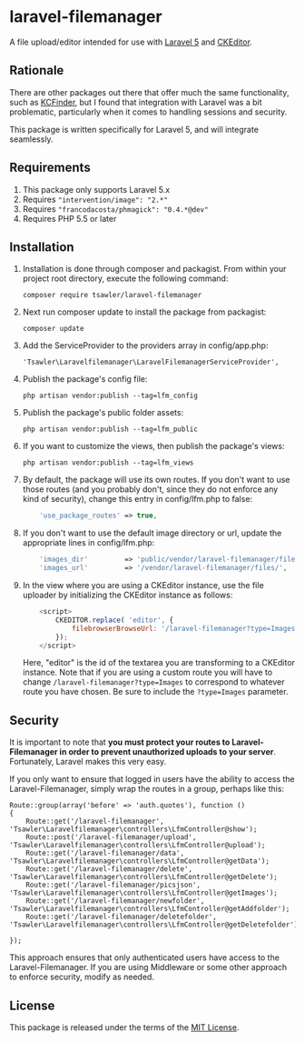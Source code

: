 # laravel-filemanager

A file upload/editor intended for use with [Laravel 5](http://www.laravel.com/ "Title") and [CKEditor](http://ckeditor.com/).

## Rationale

There are other packages out there that offer much the same functionality, such as [KCFinder](http://kcfinder.sunhater.com/),
but I found that integration with Laravel was a bit problematic, particularly when it comes to handling sessions
and security.

This package is written specifically for Laravel 5, and will integrate seamlessly.

## Requirements

1. This package only supports Laravel 5.x
1. Requires `"intervention/image": "2.*"`
1. Requires `"francodacosta/phmagick": "0.4.*@dev"`
1. Requires PHP 5.5 or later

## Installation

1. Installation is done through composer and packagist. From within your project root directory, execute the 
following command:

    `composer require tsawler/laravel-filemanager`

1. Next run composer update to install the package from packagist:

    `composer update`

1. Add the ServiceProvider to the providers array in config/app.php:

    `'Tsawler\Laravelfilemanager\LaravelFilemanagerServiceProvider',`

1. Publish the package's config file:

    `php artisan vendor:publish --tag=lfm_config`

1. Publish the package's public folder assets:

    `php artisan vendor:publish --tag=lfm_public`
    
1. If you want to customize the views, then publish the package's views:

    `php artisan vendor:publish --tag=lfm_views`
    
1. By default, the package will use its own routes. If you don't want to use those routes (and you probably don't,
since they do not enforce any kind of security), change this entry in config/lfm.php to false:

    ```php
        'use_package_routes' => true,
    ```
    
1. If you don't want to use the default image directory or url, update the appropriate lines in config/lfm.php:

    ```php
        'images_dir'         => 'public/vendor/laravel-filemanager/files/',
        'images_url'         => '/vendor/laravel-filemanager/files/',
    ```
    
1. In the view where you are using a CKEditor instance, use the file uploader by initializing the
CKEditor instance as follows:

    ```javascript
        <script>
            CKEDITOR.replace( 'editor', {
                filebrowserBrowseUrl: '/laravel-filemanager?type=Images'
            });
        </script>
    ```
    
    Here, "editor" is the id of the textarea you are transforming to a CKEditor instance. Note that if
    you are using a custom route you will have to change `/laravel-filemanager?type=Images` to correspond
    to whatever route you have chosen. Be sure to include the `?type=Images` parameter.
    
    
## Security

It is important to note that __you must protect your routes to Laravel-Filemanager in order to prevent
unauthorized uploads to your server__. Fortunately, Laravel makes this very easy.

If you only want to ensure that logged in users have the ability to access the Laravel-Filemanager, 
simply wrap the routes in a group, perhaps like this:

    Route::group(array('before' => 'auth.quotes'), function ()
    {
        Route::get('/laravel-filemanager', 'Tsawler\Laravelfilemanager\controllers\LfmController@show');
        Route::post('/laravel-filemanager/upload', 'Tsawler\Laravelfilemanager\controllers\LfmController@upload');
        Route::get('/laravel-filemanager/data', 'Tsawler\Laravelfilemanager\controllers\LfmController@getData');
        Route::get('/laravel-filemanager/delete', 'Tsawler\Laravelfilemanager\controllers\LfmController@getDelete');
        Route::get('/laravel-filemanager/picsjson', 'Tsawler\Laravelfilemanager\controllers\LfmController@getImages');
        Route::get('/laravel-filemanager/newfolder', 'Tsawler\Laravelfilemanager\controllers\LfmController@getAddfolder');
        Route::get('/laravel-filemanager/deletefolder', 'Tsawler\Laravelfilemanager\controllers\LfmController@getDeletefolder');

    });
    
This approach ensures that only authenticated users have access to the Laravel-Filemanager. If you are
using Middleware or some other approach to enforce security, modify as needed.
    
## License

This package is released under the terms of the [MIT License](http://en.wikipedia.org/wiki/MIT_License).
